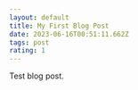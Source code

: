 ```yaml
---
layout: default
title: My First Blog Post
date: 2023-06-16T00:51:11.662Z
tags: post
rating: 1
---
```

Test blog post.